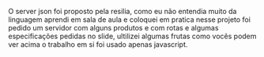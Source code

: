 O server json foi proposto pela resilia, como eu não entendia muito da linguagem aprendi em sala de aula e coloquei em pratica nesse projeto
foi pedido um servidor com alguns produtos e com rotas e algumas especificações pedidas no slide, ultilizei algumas frutas como vocês podem ver acima 
o trabalho em si foi usado apenas javascript.
